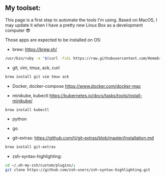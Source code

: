 ## My toolset:

This page is a first step to automate the tools I'm using. Based on MacOS, I may
update it when I have a pretty new Linux Box as a development computer
:sunglasses:

Those apps are expected to be installed on OS:

* brew:
        https://brew.sh/        
```sh
/usr/bin/ruby -e "$(curl -fsSL https://raw.githubusercontent.com/Homebrew/install/master/install)"
```

* git, vim, tmux, ack, curl
```sh
brew install git vim tmux ack
```

* Docker, docker-compose https://www.docker.com/docker-mac

* minikube, kubectl
        https://kubernetes.io/docs/tasks/tools/install-minikube/
```sh
brew install kubectl
```

* python

* go

* git-extras: 
        https://github.com/tj/git-extras/blob/master/Installation.md
```sh
brew install git-extras
```

* zsh-syntax-highlighting:
```sh
cd ~/.oh-my-zsh/custom/plugins/;
git clone https://github.com/zsh-users/zsh-syntax-highlighting.git
```
